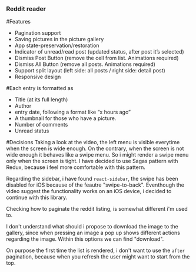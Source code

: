 ### Reddit reader


#Features
- Pagination support
- Saving pictures in the picture gallery
- App state-preservation/restoration
- Indicator of unread/read post (updated status, after post it’s selected)
- Dismiss Post Button (remove the cell from list. Animations required)
- Dismiss All Button (remove all posts. Animations required)
- Support split layout (left side: all posts / right side: detail post)
- Responsive design

#Each entry is formatted as
- Title (at its full length)
- Author
- entry date, following a format like “x hours ago” 
- A thumbnail for those who have a picture.
- Number of comments
- Unread status


#Decisions
Taking a look at the video, the left menu is visible everytime when the screen is wide enough. On the contrary, when the screen is not wide enough it behaves like a swipe menu. So i might render a swipe menu only when the screen is tight.
I have decided to use Sagas pattern with Redux, because i feel more comfortable with this pattern.

Regarding the sidebar, i have found `react-sidebar`, the swipe has been disabled for iOS because of the feautre "swipe-to-back". Eventhough the video suggest the functionality works on an iOS device, i decided to continue with this library.

Checking how to paginate the reddit listing, is somewhat different i'm used to.

I don't understand what should i propose to download the image to the gallery, since when pressing an image a pop up shows different actions regarding the image. Within this options we can find "download".

On purpose the first time the list is rendered, i don't want to use the `after` pagination, because when you refresh the user might want to start from the top.